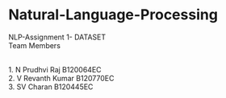 # Natural-Language-Processing
 NLP-Assignment 1- DATASET
<br/>Team Members

<br > 1. N Prudhvi Raj B120064EC
<br /> 2. V Revanth Kumar B120770EC
<br /> 3. SV Charan B120445EC
